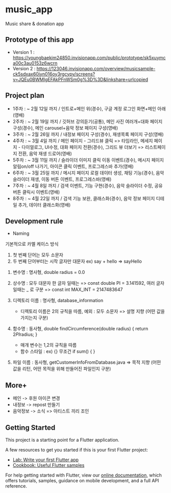 # music_app

Music share &amp; donation app

## Prototype of this app
- Version 1 : https://youngbaekim24850.invisionapp.com/public/prototype/sk5xuymca00c3au0153z6wcrn
- Version 2 : https://123046.invisionapp.com/overview/musicsample-ck5sdxax60jyn016oy3rgcypv/screens?v=JQEu0BWMIgEFAkPFnWSm0g%3D%3D&linkshare=urlcopied

## Project plan
- 1주차 : ~ 2월 12일 까지 / 인트로+메인 위(경수), 구글 계정 로그인 화면+메인 아래(영배)
- 2주차 : ~ 2월 19일 까지 / 깃허브 강의듣기(공통), 메인 사진 여러개+대화 페이지 구성(경수), 메인 carousel+음악 정보 페이지 구성(영배)
- 3주차 : ~ 2월 26일 까지 / 내정보 페이지 구성(경수), 재생목록 페이지 구성(영배)
- 4주차 : ~ 3월 4일 까지 / 메인 페이지 - 그리드뷰 클릭 => 타임라인, 메세지 페이지 - 다이얼로그, UI수정, 대화 페이지 전환(경수), 그리드 뷰 더보기 => 리스트페이지 전환, 음악 재생 드로어(영배)
- 5주차 : ~ 3월 11일 까지 / 슬라이더 이미지 클릭 이동 이벤트(경수), 메시지 페이지 알림on/off 나가기, 아이콘 클릭 이벤트, 프로그레스바 추가(영배)
- 6주차 : ~ 3월 25일 까지 / 메시지 페이지 로컬 데이터 생성, 채팅 기능(경수), 음악 슬라이더 재생, 이동 버튼 이벤트, 프로그레스바(영배)
- 7주차 : ~ 4월 8일 까지 / 검색 이벤트, 기능 구현(경수), 음악 슬라이더 수정, 공유버튼 클릭시 이벤트(영배)
- 8주차 : ~ 4월 22일 까지 / 검색 기능 보완, 클래스화(경수), 음악 정보 페이지 디테일 추가, 데이터 클래스화(영배)

## Development rule
- Naming

기본적으로 카멜 케이스 방식
1) 첫 번째 단어는 모두 소문자
2) 두 번째 단어부터는 시작 글자만 대문자
ex) say + hello => sayHello

1. 변수명 : 명사형, double radius = 0.0
2. 상수명 : 모두 대문자
   한 글자 일때는 => const double PI = 3.141592,
   여러 글자 일때는 _ 로 구분 => const int MAX_INT = 2147483647
3. 디렉토리 이름 : 명사형, database_information
   * 디렉토리 이름은 2의 규칙을 따름, 예외 : 모두 소문자
=> 설명 지향 (어떤 값을 가지는지 구분)

4. 함수명 : 동사형, double findCircumference(double radius) { return 2*PI*radius; }
   * 매개 변수는 1,2의 규칙을 따름
   * 함수 스타일 : 
ex) {} 무조건
if sum() {
}

5. 파일 이름 : 동사형, getCustomerInfoFromDatabase.java
=> 목적 지향 (어떤 값을 리턴, 어떤 목적을 위해 만들어진 파일인지 구분)

## More+
- 메인 -> 후원 아이콘 변경
- 내정보 -> repost 만들기
- 음악정보 -> 소식 => 아티스트 끼리 조인

## Getting Started

This project is a starting point for a Flutter application.

A few resources to get you started if this is your first Flutter project:

- [Lab: Write your first Flutter app](https://flutter.dev/docs/get-started/codelab)
- [Cookbook: Useful Flutter samples](https://flutter.dev/docs/cookbook)

For help getting started with Flutter, view our
[online documentation](https://flutter.dev/docs), which offers tutorials,
samples, guidance on mobile development, and a full API reference.
